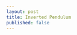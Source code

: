 ```yaml
---
layout: post
title: Inverted Pendulum
published: false
---
```



<!-- https://www.linkedin.com/posts/samir-mir-476868242_l-am-delighted-to-announce-my-project-to-activity-7140119777590652929-axGO/ 
https://www.linkedin.com/posts/samir-mir-476868242_l-am-delighted-to-announce-the-nice-animation-activity-7140678468391849986-TR3V?utm_source=share&utm_medium=member_desktop
-->

